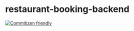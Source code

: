 # restaurant-booking-backend

[![Commitizen friendly](https://img.shields.io/badge/commitizen-friendly-brightgreen.svg)](http://commitizen.github.io/cz-cli/)
